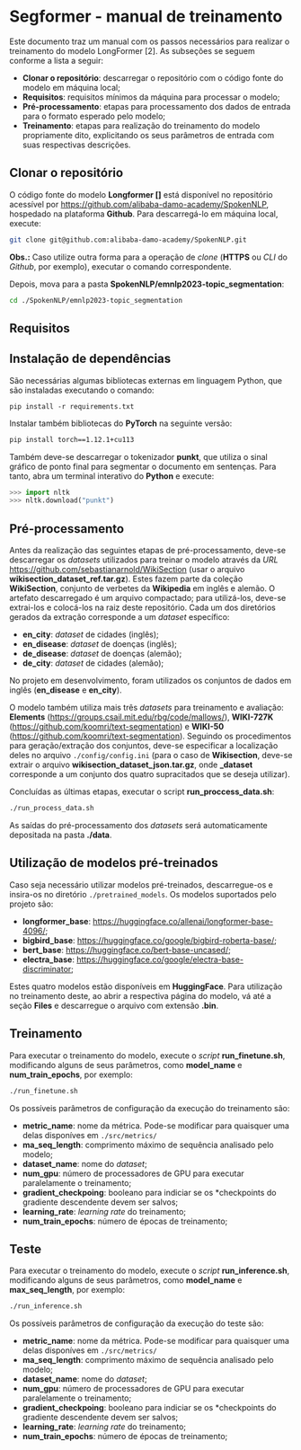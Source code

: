 # Segformer - manual de treinamento

Este documento traz um manual com os passos necessários para realizar o treinamento do modelo LongFormer [2]. As subseções se seguem conforme a lista a seguir:

- **Clonar o repositório**: descarregar o repositório com o código fonte do modelo em máquina local;
- **Requisitos**: requisitos mínimos da máquina para processar o modelo;
- **Pré-processamento**: etapas para processamento dos dados de entrada para o formato esperado pelo modelo;
- **Treinamento**: etapas para realização do treinamento do modelo propriamente dito, explicitando os seus parâmetros de entrada com suas respectivas descrições.

## Clonar o repositório
O código fonte do modelo **Longformer []** está disponível no repositório acessível por https://github.com/alibaba-damo-academy/SpokenNLP, hospedado na plataforma **Github**. Para descarregá-lo em máquina local, execute:

```bash
git clone git@github.com:alibaba-damo-academy/SpokenNLP.git
```

**Obs.:** Caso utilize outra forma para a operação de *clone* (**HTTPS** ou *CLI* do *Github*, por exemplo), executar o comando correspondente.

Depois, mova para a pasta **SpokenNLP/emnlp2023-topic_segmentation**:

```bash
cd ./SpokenNLP/emnlp2023-topic_segmentation
```

## Requisitos

## Instalação de dependências
São necessárias algumas bibliotecas externas em linguagem Python, que são instaladas executando o comando:

`pip install -r requirements.txt`

Instalar também bibliotecas do **PyTorch** na seguinte versão:

```bash
pip install torch==1.12.1+cu113
```

Também deve-se descarregar o tokenizador **punkt**, que utiliza o sinal gráfico de ponto final para segmentar o documento em sentenças. Para tanto, abra um terminal interativo do **Python** e execute:

```python
>>> import nltk
>>> nltk.download("punkt")
```

## Pré-processamento

Antes da realização das seguintes etapas de pré-processamento, deve-se descarregar os *datasets* utilizados para treinar o modelo através da *URL* https://github.com/sebastianarnold/WikiSection (usar o arquivo **wikisection_dataset_ref.tar.gz**). Estes fazem parte da coleção **WikiSection**, conjunto de verbetes da **Wikipedia** em inglês e alemão. O artefato descarregado é um arquivo compactado; para utilizá-los, deve-se extrai-los e colocá-los na raiz deste repositório. Cada um dos diretórios gerados da extração corresponde a um *dataset* específico:

- **en_city**: *dataset* de cidades (inglês);
- **en_disease**: *dataset* de doenças (inglês);
- **de_disease**: *dataset* de doenças (alemão);
- **de_city**: *dataset* de cidades (alemão);

No projeto em desenvolvimento, foram utilizados os conjuntos de dados em inglês (**en_disease** e **en_city**). 

O modelo também utiliza mais três *datasets* para treinamento e avaliação: **Elements** (https://groups.csail.mit.edu/rbg/code/mallows/), **WIKI-727K** (https://github.com/koomri/text-segmentation) e **WIKI-50** (https://github.com/koomri/text-segmentation). Seguindo os procedimentos para geração/extração dos conjuntos, deve-se especificar a localização deles no arquivo `./config/config.ini` (para o caso de **Wikisection**, deve-se extrair o arquivo **wikisection_dataset_json.tar.gz**, onde **_dataset** corresponde a um conjunto dos quatro supracitados que se deseja utilizar).

Concluídas as últimas etapas, executar o script **run_proccess_data.sh**:

```bash
./run_process_data.sh
```

As saídas do pré-processamento dos *datasets* será automaticamente depositada na pasta **./data**.
## Utilização de modelos pré-treinados

Caso seja necessário utilizar modelos pré-treinados, descarregue-os e insira-os no diretório `./pretrained_models`. Os modelos suportados pelo projeto são:

- **longformer_base**: https://huggingface.co/allenai/longformer-base-4096/;
- **bigbird_base**: https://huggingface.co/google/bigbird-roberta-base/;
- **bert_base**: https://huggingface.co/bert-base-uncased/;
- **electra_base**: https://huggingface.co/google/electra-base-discriminator;

Estes quatro modelos estão disponíveis em **HuggingFace**. Para utilização no treinamento deste, ao abrir a respectiva página do modelo, vá até a seção **Files** e descarregue o arquivo com extensão **.bin**.

## Treinamento

Para executar o treinamento do modelo, execute o *script* **run_finetune.sh**, modificando alguns de seus parâmetros, como **model_name** e **num_train_epochs**, por exemplo:


```bash
./run_finetune.sh
```

Os possíveis parâmetros de configuração da execução do treinamento são:

- **metric_name**: nome da métrica. Pode-se modificar para quaisquer uma delas disponíves em `./src/metrics/`
- **ma_seq_length**: comprimento máximo de sequência analisado pelo modelo;
- **dataset_name**: nome do *dataset*;
- **num_gpu**: número de processadores de GPU para executar paralelamente o treinamento;
- **gradient_checkpoing**: booleano para indiciar se os *checkpoints do gradiente descendente devem ser salvos;
- **learning_rate**: *learning rate* do treinamento;
- **num_train_epochs**: número de épocas de treinamento;

## Teste

Para executar o treinamento do modelo, execute o *script* **run_inference.sh**, modificando alguns de seus parâmetros, como **model_name** e **max_seq_length**, por exemplo:


```bash
./run_inference.sh
```

Os possíveis parâmetros de configuração da execução do teste são:

- **metric_name**: nome da métrica. Pode-se modificar para quaisquer uma delas disponíves em `./src/metrics/`
- **ma_seq_length**: comprimento máximo de sequência analisado pelo modelo;
- **dataset_name**: nome do *dataset*;
- **num_gpu**: número de processadores de GPU para executar paralelamente o treinamento;
- **gradient_checkpoing**: booleano para indiciar se os *checkpoints do gradiente descendente devem ser salvos;
- **learning_rate**: *learning rate* do treinamento;
- **num_train_epochs**: número de épocas de treinamento;


